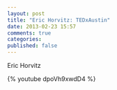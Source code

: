 ```yaml
---
layout: post
title: "Eric Horvitz: TEDxAustin"
date: 2013-02-23 15:57
comments: true
categories: 
published: false
---
```


Eric Horvitz

{% youtube dpoVh9xwdD4 %}

